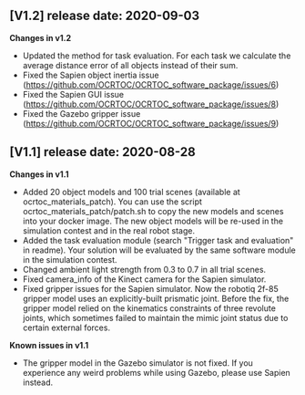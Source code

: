 ## [V1.2] release date: 2020-09-03
**Changes in v1.2**
- Updated the method for task evaluation. For each task we calculate the average distance error of all objects instead of their sum.
- Fixed the Sapien object inertia issue (https://github.com/OCRTOC/OCRTOC_software_package/issues/6)
- Fixed the Sapien GUI issue (https://github.com/OCRTOC/OCRTOC_software_package/issues/8)
- Fixed the Gazebo gripper issue (https://github.com/OCRTOC/OCRTOC_software_package/issues/9)

## [V1.1] release date: 2020-08-28
**Changes in v1.1**
- Added 20 object models and 100 trial scenes (available at ocrtoc_materials_patch). You can use the script ocrtoc_materials_patch/patch.sh to copy the new models and scenes into your docker image. The new object models will be re-used in the simulation contest and in the real robot stage.
- Added the task evaluation module (search "Trigger task and evaluation" in readme). Your solution will be evaluated by the same software module in the simulation contest.
- Changed ambient light strength from 0.3 to 0.7 in all trial scenes.
- Fixed camera_info of the Kinect camera for the Sapien simulator.
- Fixed gripper issues for the Sapien simulator. Now the robotiq 2f-85 gripper model uses an explicitly-built prismatic joint. Before the fix, the gripper model relied on the kinematics constraints of three revolute joints, which sometimes failed to maintain the mimic joint status due to certain external forces.

**Known issues in v1.1**
- The gripper model in the Gazebo simulator is not fixed. If you experience any weird problems while using Gazebo, please use Sapien instead.


